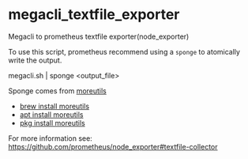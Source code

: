 # megacli_textfile_exporter
Megacli to prometheus textfile exporter(node_exporter)

To use this script, prometheus recommend using a `sponge` to atomically write the output.

   megacli.sh | sponge <output_file>

Sponge comes from [moreutils](https://joeyh.name/code/moreutils/)
* [brew install moreutils](http://brewformulas.org/Moreutil)
* [apt install moreutils](https://packages.debian.org/search?keywords=moreutils)
* [pkg install moreutils](https://www.freshports.org/sysutils/moreutils/)        

For more information see:
https://github.com/prometheus/node_exporter#textfile-collector
